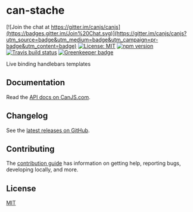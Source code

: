 # can-stache

[![Join the chat at https://gitter.im/canjs/canjs](https://badges.gitter.im/Join%20Chat.svg)](https://gitter.im/canjs/canjs?utm_source=badge&utm_medium=badge&utm_campaign=pr-badge&utm_content=badge)
[![License: MIT](https://img.shields.io/badge/license-MIT-blue.svg)](https://github.com/canjs/can-stache/blob/master/LICENSE.md)
[![npm version](https://badge.fury.io/js/can-stache.svg)](https://www.npmjs.com/package/can-stache)
[![Travis build status](https://travis-ci.org/canjs/can-stache.svg?branch=master)](https://travis-ci.org/canjs/can-stache)
[![Greenkeeper badge](https://badges.greenkeeper.io/canjs/can-stache.svg)](https://greenkeeper.io/)

Live binding handlebars templates

## Documentation

Read the [API docs on CanJS.com](https://canjs.com/doc/can-stache.html).

## Changelog

See the [latest releases on GitHub](https://github.com/canjs/can-stache/releases).

## Contributing

The [contribution guide](https://github.com/canjs/can-stache/blob/master/CONTRIBUTING.md) has information on getting help, reporting bugs, developing locally, and more.

## License

[MIT](https://github.com/canjs/can-stache/blob/master/LICENSE.md)

